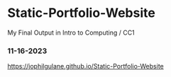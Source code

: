 # Static-Portfolio-Website
My Final Output in Intro to Computing / CC1
### 11-16-2023

https://jophilgulane.github.io/Static-Portfolio-Website
